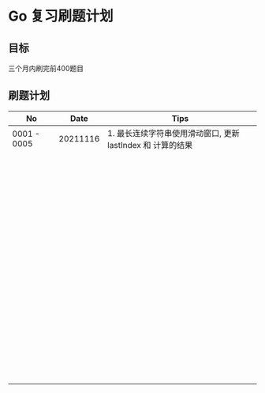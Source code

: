 # Go 复习刷题计划
## 目标

三个月内刷完前400题目



## 刷题计划

| No          | Date     | Tips                                                        |
| ----------- | -------- | ----------------------------------------------------------- |
| 0001 - 0005 | 20211116 | 1. 最长连续字符串使用滑动窗口,  更新lastIndex 和 计算的结果 |
|             |          |                                                             |
|             |          |                                                             |
|             |          |                                                             |
|             |          |                                                             |
|             |          |                                                             |
|             |          |                                                             |
|             |          |                                                             |
|             |          |                                                             |
|             |          |                                                             |
|             |          |                                                             |
|             |          |                                                             |
|             |          |                                                             |
|             |          |                                                             |
|             |          |                                                             |
|             |          |                                                             |
|             |          |                                                             |
|             |          |                                                             |
|             |          |                                                             |
|             |          |                                                             |
|             |          |                                                             |
|             |          |                                                             |
|             |          |                                                             |
|             |          |                                                             |
|             |          |                                                             |
|             |          |                                                             |
|             |          |                                                             |
|             |          |                                                             |
|             |          |                                                             |
|             |          |                                                             |
|             |          |                                                             |
|             |          |                                                             |
|             |          |                                                             |
|             |          |                                                             |
|             |          |                                                             |
|             |          |                                                             |
|             |          |                                                             |
|             |          |                                                             |
|             |          |                                                             |
|             |          |                                                             |
|             |          |                                                             |
|             |          |                                                             |
|             |          |                                                             |
|             |          |                                                             |
|             |          |                                                             |
|             |          |                                                             |
|             |          |                                                             |
|             |          |                                                             |
|             |          |                                                             |
|             |          |                                                             |
|             |          |                                                             |
|             |          |                                                             |
|             |          |                                                             |
|             |          |                                                             |
|             |          |                                                             |
|             |          |                                                             |
|             |          |                                                             |
|             |          |                                                             |
|             |          |                                                             |
|             |          |                                                             |
|             |          |                                                             |
|             |          |                                                             |
|             |          |                                                             |
|             |          |                                                             |
|             |          |                                                             |
|             |          |                                                             |
|             |          |                                                             |
|             |          |                                                             |
|             |          |                                                             |
|             |          |                                                             |
|             |          |                                                             |
|             |          |                                                             |
|             |          |                                                             |
|             |          |                                                             |
|             |          |                                                             |
|             |          |                                                             |
|             |          |                                                             |
|             |          |                                                             |
|             |          |                                                             |

